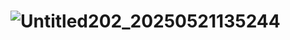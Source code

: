 # ![Untitled202_20250521135244](https://github.com/user-attachments/assets/bab50391-2e19-4fe2-9d98-0ae2b16f8b68)

